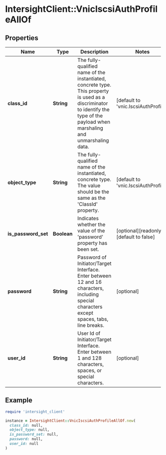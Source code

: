 # IntersightClient::VnicIscsiAuthProfileAllOf

## Properties

| Name | Type | Description | Notes |
| ---- | ---- | ----------- | ----- |
| **class_id** | **String** | The fully-qualified name of the instantiated, concrete type. This property is used as a discriminator to identify the type of the payload when marshaling and unmarshaling data. | [default to &#39;vnic.IscsiAuthProfile&#39;] |
| **object_type** | **String** | The fully-qualified name of the instantiated, concrete type. The value should be the same as the &#39;ClassId&#39; property. | [default to &#39;vnic.IscsiAuthProfile&#39;] |
| **is_password_set** | **Boolean** | Indicates whether the value of the &#39;password&#39; property has been set. | [optional][readonly][default to false] |
| **password** | **String** | Password of Initiator/Target Interface. Enter between 12 and 16 characters, including special characters except spaces, tabs, line breaks. | [optional] |
| **user_id** | **String** | User Id of Initiator/Target Interface. Enter between 1 and 128 characters, spaces, or special characters. | [optional] |

## Example

```ruby
require 'intersight_client'

instance = IntersightClient::VnicIscsiAuthProfileAllOf.new(
  class_id: null,
  object_type: null,
  is_password_set: null,
  password: null,
  user_id: null
)
```

